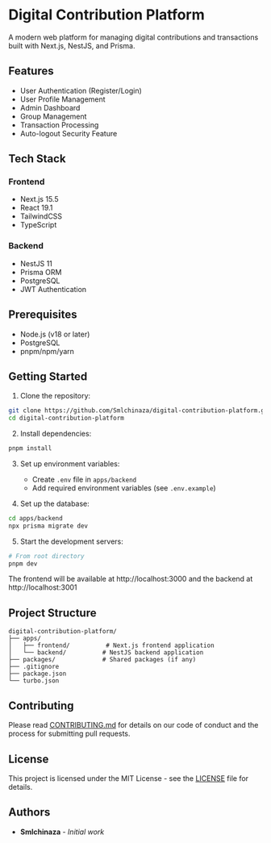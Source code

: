 # Digital Contribution Platform

A modern web platform for managing digital contributions and transactions built with Next.js, NestJS, and Prisma.

## Features

- User Authentication (Register/Login)
- User Profile Management
- Admin Dashboard
- Group Management
- Transaction Processing
- Auto-logout Security Feature

## Tech Stack

### Frontend

- Next.js 15.5
- React 19.1
- TailwindCSS
- TypeScript

### Backend

- NestJS 11
- Prisma ORM
- PostgreSQL
- JWT Authentication

## Prerequisites

- Node.js (v18 or later)
- PostgreSQL
- pnpm/npm/yarn

## Getting Started

1. Clone the repository:

```bash
git clone https://github.com/Smlchinaza/digital-contribution-platform.git
cd digital-contribution-platform
```

2. Install dependencies:

```bash
pnpm install
```

3. Set up environment variables:
   - Create `.env` file in `apps/backend`
   - Add required environment variables (see `.env.example`)

4. Set up the database:

```bash
cd apps/backend
npx prisma migrate dev
```

5. Start the development servers:

```bash
# From root directory
pnpm dev
```

The frontend will be available at http://localhost:3000 and the backend at http://localhost:3001

## Project Structure

```
digital-contribution-platform/
├── apps/
│   ├── frontend/          # Next.js frontend application
│   └── backend/          # NestJS backend application
├── packages/             # Shared packages (if any)
├── .gitignore
├── package.json
└── turbo.json
```

## Contributing

Please read [CONTRIBUTING.md](CONTRIBUTING.md) for details on our code of conduct and the process for submitting pull requests.

## License

This project is licensed under the MIT License - see the [LICENSE](LICENSE) file for details.

## Authors

- **Smlchinaza** - _Initial work_
